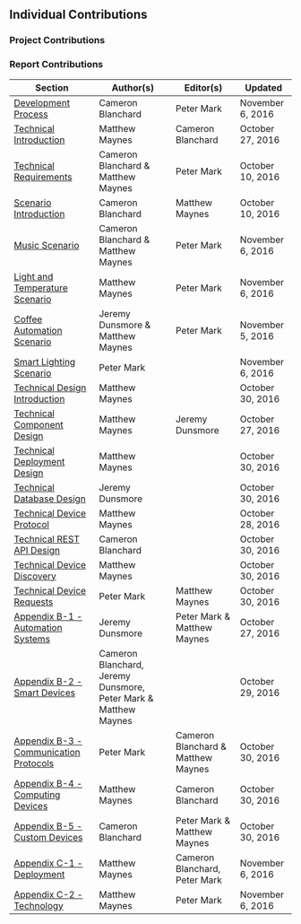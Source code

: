 ## Individual Contributions

### Project Contributions

### Report Contributions

| Section                                          | Author(s)                                                       | Editor(s)                            | Updated          |
| ------------------------------------------------ | --------------------------------------------------------------- | ------------------------------------ | ---------------- |
| [Development Process](#section-2-3)              | Cameron Blanchard                                               | Peter Mark                           | November 6, 2016 |
| [Technical Introduction](#section-3-1-1)         | Matthew Maynes                                                  | Cameron Blanchard                    | October 27, 2016 |
| [Technical Requirements](#section-3-2)           | Cameron Blanchard & Matthew Maynes                              | Peter Mark                           | October 10, 2016 |
| [Scenario Introduction](#section-3-3-0)          | Cameron Blanchard                                               | Matthew Maynes                       | October 10, 2016 |
| [Music Scenario](#section-3-3-1)                 | Cameron Blanchard & Matthew Maynes                              | Peter Mark                           | November 6, 2016 |
| [Light and Temperature Scenario](#section-3-3-2) | Matthew Maynes                                                  | Peter Mark                           | November 6, 2016 |
| [Coffee Automation Scenario](#section-3-3-3)     | Jeremy Dunsmore & Matthew Maynes                                | Peter Mark                           | November 5, 2016 |
| [Smart Lighting Scenario](#section-3-3-4)        | Peter Mark                                                      |                                      | November 6, 2016 |
| [Technical Design Introduction](#section-3-4-1)  | Matthew Maynes                                                  |                                      | October 30, 2016 |
| [Technical Component Design](#section-3-4-2)     | Matthew Maynes                                                  | Jeremy Dunsmore                      | October 27, 2016 |
| [Technical Deployment Design](#section-3-4-3)    | Matthew Maynes                                                  |                                      | October 30, 2016 |
| [Technical Database Design](#section-3-4-4)      | Jeremy Dunsmore                                                 |                                      | October 30, 2016 |
| [Technical Device Protocol](#section-3-4-5)      | Matthew Maynes                                                  |                                      | October 28, 2016 |
| [Technical REST API Design](#section-3-4-6)      | Cameron Blanchard                                               |                                      | October 30, 2016 |
| [Technical Device Discovery](#section-3-4-7)     | Matthew Maynes                                                  |                                      | October 30, 2016 |
| [Technical Device Requests](#section-3-4-8)      | Peter Mark                                                      | Matthew Maynes                       | October 30, 2016 |
| [Appendix B-1 - Automation Systems](#B-1)        | Jeremy Dunsmore                                                 | Peter Mark & Matthew Maynes          | October 27, 2016 |
| [Appendix B-2 - Smart Devices](#B-2)             | Cameron Blanchard, Jeremy Dunsmore, Peter Mark & Matthew Maynes |                                      | October 29, 2016 |
| [Appendix B-3 - Communication Protocols](#B-3)   | Peter Mark                                                      | Cameron Blanchard & Matthew Maynes   | October 30, 2016 |
| [Appendix B-4 - Computing Devices](#B-4)         | Matthew Maynes                                                  | Cameron Blanchard                    | October 30, 2016 |
| [Appendix B-5 - Custom Devices](#B-5)            | Cameron Blanchard                                               | Peter Mark & Matthew Maynes          | October 30, 2016 |
| [Appendix C-1 - Deployment](#C-1)                | Matthew Maynes                                                  | Cameron Blanchard, Peter Mark        | November 6, 2016 |
| [Appendix C-2 - Technology](#C-2)                | Matthew Maynes                                                  | Peter Mark                           | November 6, 2016 |






